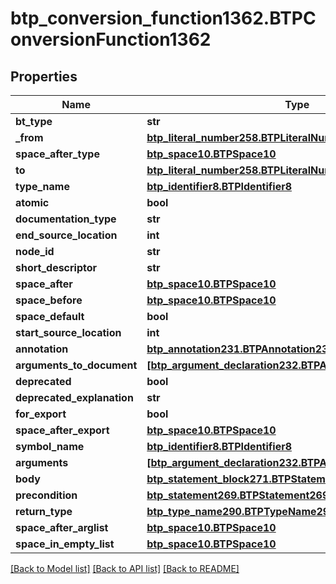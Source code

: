 # btp_conversion_function1362.BTPConversionFunction1362

## Properties
Name | Type | Description | Notes
------------ | ------------- | ------------- | -------------
**bt_type** | **str** |  | [optional] 
**_from** | [**btp_literal_number258.BTPLiteralNumber258**](BTPLiteralNumber258.md) |  | [optional] 
**space_after_type** | [**btp_space10.BTPSpace10**](BTPSpace10.md) |  | [optional] 
**to** | [**btp_literal_number258.BTPLiteralNumber258**](BTPLiteralNumber258.md) |  | [optional] 
**type_name** | [**btp_identifier8.BTPIdentifier8**](BTPIdentifier8.md) |  | [optional] 
**atomic** | **bool** |  | [optional] 
**documentation_type** | **str** |  | [optional] 
**end_source_location** | **int** |  | [optional] 
**node_id** | **str** |  | [optional] 
**short_descriptor** | **str** |  | [optional] 
**space_after** | [**btp_space10.BTPSpace10**](BTPSpace10.md) |  | [optional] 
**space_before** | [**btp_space10.BTPSpace10**](BTPSpace10.md) |  | [optional] 
**space_default** | **bool** |  | [optional] 
**start_source_location** | **int** |  | [optional] 
**annotation** | [**btp_annotation231.BTPAnnotation231**](BTPAnnotation231.md) |  | [optional] 
**arguments_to_document** | [**[btp_argument_declaration232.BTPArgumentDeclaration232]**](BTPArgumentDeclaration232.md) |  | [optional] 
**deprecated** | **bool** |  | [optional] 
**deprecated_explanation** | **str** |  | [optional] 
**for_export** | **bool** |  | [optional] 
**space_after_export** | [**btp_space10.BTPSpace10**](BTPSpace10.md) |  | [optional] 
**symbol_name** | [**btp_identifier8.BTPIdentifier8**](BTPIdentifier8.md) |  | [optional] 
**arguments** | [**[btp_argument_declaration232.BTPArgumentDeclaration232]**](BTPArgumentDeclaration232.md) |  | [optional] 
**body** | [**btp_statement_block271.BTPStatementBlock271**](BTPStatementBlock271.md) |  | [optional] 
**precondition** | [**btp_statement269.BTPStatement269**](BTPStatement269.md) |  | [optional] 
**return_type** | [**btp_type_name290.BTPTypeName290**](BTPTypeName290.md) |  | [optional] 
**space_after_arglist** | [**btp_space10.BTPSpace10**](BTPSpace10.md) |  | [optional] 
**space_in_empty_list** | [**btp_space10.BTPSpace10**](BTPSpace10.md) |  | [optional] 

[[Back to Model list]](../README.md#documentation-for-models) [[Back to API list]](../README.md#documentation-for-api-endpoints) [[Back to README]](../README.md)


